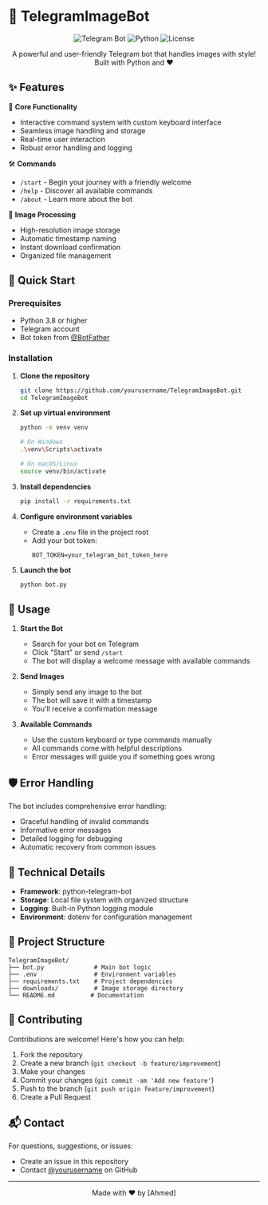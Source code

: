 # 🤖 TelegramImageBot

<div align="center">

![Telegram Bot](https://img.shields.io/badge/Telegram-Bot-blue?style=for-the-badge&logo=telegram)
![Python](https://img.shields.io/badge/Python-3.8+-yellow?style=for-the-badge&logo=python)
![License](https://img.shields.io/badge/License-MIT-green?style=for-the-badge)

A powerful and user-friendly Telegram bot that handles images with style! Built with Python and ❤️

</div>

## ✨ Features

🎯 **Core Functionality**
- Interactive command system with custom keyboard interface
- Seamless image handling and storage
- Real-time user interaction
- Robust error handling and logging

🛠️ **Commands**
- `/start` - Begin your journey with a friendly welcome
- `/help` - Discover all available commands
- `/about` - Learn more about the bot

📸 **Image Processing**
- High-resolution image storage
- Automatic timestamp naming
- Instant download confirmation
- Organized file management

## 🚀 Quick Start

### Prerequisites
- Python 3.8 or higher
- Telegram account
- Bot token from [@BotFather](https://t.me/botfather)

### Installation

1. **Clone the repository**
   ```bash
   git clone https://github.com/yourusername/TelegramImageBot.git
   cd TelegramImageBot
   ```

2. **Set up virtual environment**
   ```bash
   python -m venv venv
   
   # On Windows
   .\venv\Scripts\activate
   
   # On macOS/Linux
   source venv/bin/activate
   ```

3. **Install dependencies**
   ```bash
   pip install -r requirements.txt
   ```

4. **Configure environment variables**
   - Create a `.env` file in the project root
   - Add your bot token:
     ```
     BOT_TOKEN=your_telegram_bot_token_here
     ```

5. **Launch the bot**
   ```bash
   python bot.py
   ```

## 📝 Usage

1. **Start the Bot**
   - Search for your bot on Telegram
   - Click "Start" or send `/start`
   - The bot will display a welcome message with available commands

2. **Send Images**
   - Simply send any image to the bot
   - The bot will save it with a timestamp
   - You'll receive a confirmation message

3. **Available Commands**
   - Use the custom keyboard or type commands manually
   - All commands come with helpful descriptions
   - Error messages will guide you if something goes wrong

## 🛡️ Error Handling

The bot includes comprehensive error handling:
- Graceful handling of invalid commands
- Informative error messages
- Detailed logging for debugging
- Automatic recovery from common issues

## 🔧 Technical Details

- **Framework**: python-telegram-bot
- **Storage**: Local file system with organized structure
- **Logging**: Built-in Python logging module
- **Environment**: dotenv for configuration management

## 📁 Project Structure

```
TelegramImageBot/
├── bot.py              # Main bot logic
├── .env                # Environment variables
├── requirements.txt    # Project dependencies
├── downloads/          # Image storage directory
└── README.md          # Documentation
```

## 🤝 Contributing

Contributions are welcome! Here's how you can help:

1. Fork the repository
2. Create a new branch (`git checkout -b feature/improvement`)
3. Make your changes
4. Commit your changes (`git commit -am 'Add new feature'`)
5. Push to the branch (`git push origin feature/improvement`)
6. Create a Pull Request


## 📬 Contact

For questions, suggestions, or issues:
- Create an issue in this repository
- Contact [@yourusername](https://github.com/yourusername) on GitHub

---
<div align="center">
Made with ❤️ by [Ahmed]
</div>
